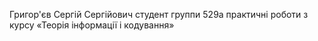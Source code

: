 Григор'єв Сергій Сергійович студент группи 529а
практичні роботи з курсу «Теорія інформації і кодування»
